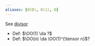 ```yaml
---
aliases: [O(D), O(1), O]
---
```


See [divisor](divisor.md)

- Def: $\OO(1) \da ?$
- Def: $\OO(n) \da \OO(1)^{\tensor n}$?